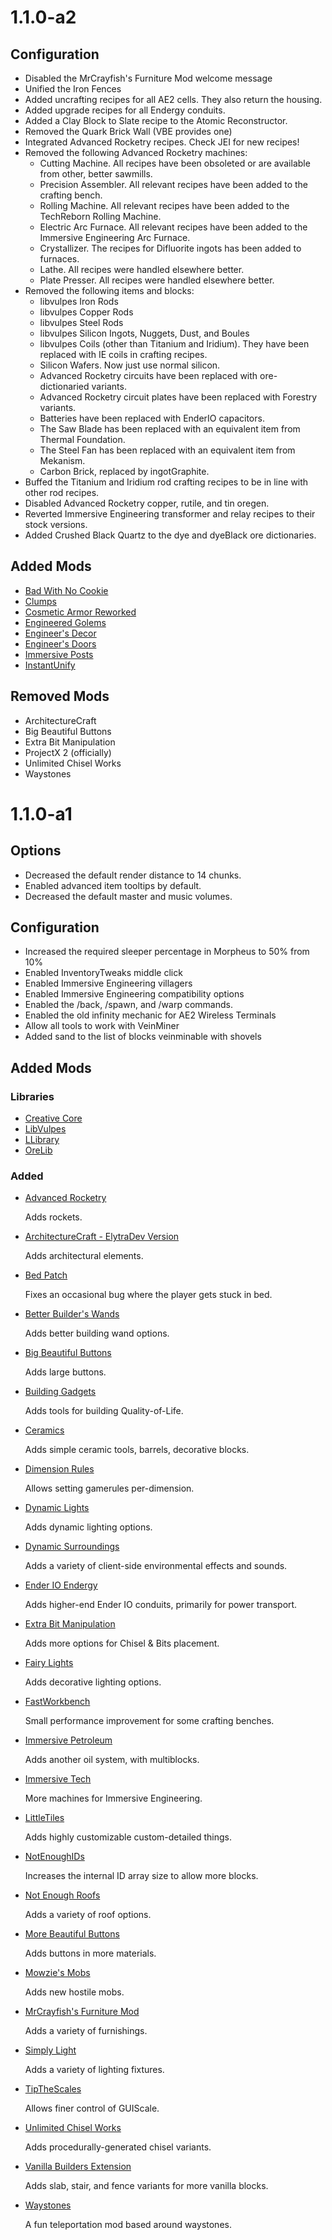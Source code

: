 # 1.1.0-a2
## Configuration
- Disabled the MrCrayfish's Furniture Mod welcome message
- Unified the Iron Fences
- Added uncrafting recipes for all AE2 cells. They also return the housing.
- Added upgrade recipes for all Endergy conduits.
- Added a Clay Block to Slate recipe to the Atomic Reconstructor.
- Removed the Quark Brick Wall (VBE provides one)
- Integrated Advanced Rocketry recipes. Check JEI for new recipes!
- Removed the following Advanced Rocketry machines:
    - Cutting Machine. All recipes have been obsoleted or are available from other, better sawmills.
    - Precision Assembler. All relevant recipes have been added to the crafting bench.
    - Rolling Machine. All relevant recipes have been added to the TechReborn Rolling Machine.
    - Electric Arc Furnace. All relevant recipes have been added to the Immersive Engineering Arc Furnace.
    - Crystallizer. The recipes for Difluorite ingots has been added to furnaces.
    - Lathe. All recipes were handled elsewhere better.
    - Plate Presser. All recipes were handled elsewhere better.
- Removed the following items and blocks:
    - libvulpes Iron Rods
    - libvulpes Copper Rods
    - libvulpes Steel Rods
    - libvulpes Silicon Ingots, Nuggets, Dust, and Boules
    - libvulpes Coils (other than Titanium and Iridium). They have been replaced with IE coils in crafting recipes.
    - Silicon Wafers. Now just use normal silicon.
    - Advanced Rocketry circuits have been replaced with ore-dictionaried variants.
    - Advanced Rocketry circuit plates have been replaced with Forestry variants.
    - Batteries have been replaced with EnderIO capacitors.
    - The Saw Blade has been replaced with an equivalent item from Thermal Foundation.
    - The Steel Fan has been replaced with an equivalent item from Mekanism.
    - Carbon Brick, replaced by ingotGraphite.
- Buffed the Titanium and Iridium rod crafting recipes to be in line with other rod recipes.
- Disabled Advanced Rocketry copper, rutile, and tin oregen.
- Reverted Immersive Engineering transformer and relay recipes to their stock versions.
- Added Crushed Black Quartz to the dye and dyeBlack ore dictionaries.

## Added Mods
- [Bad With No Cookie](https://minecraft.curseforge.com/mc-mods/261251)
- [Clumps](https://minecraft.curseforge.com/mc-mods/256717)
- [Cosmetic Armor Reworked](https://minecraft.curseforge.com/mc-mods/237307)
- [Engineered Golems](https://minecraft.curseforge.com/mc-mods/307407)
- [Engineer's Decor](https://minecraft.curseforge.com/mc-mods/313866)
- [Engineer's Doors](https://minecraft.curseforge.com/mc-mods/291126)
- [Immersive Posts](https://minecraft.curseforge.com/mc-mods/314645)
- [InstantUnify](https://minecraft.curseforge.com/mc-mods/277047)

## Removed Mods
- ArchitectureCraft
- Big Beautiful Buttons
- Extra Bit Manipulation
- ProjectX 2 (officially)
- Unlimited Chisel Works
- Waystones

# 1.1.0-a1
## Options
- Decreased the default render distance to 14 chunks.
- Enabled advanced item tooltips by default.
- Decreased the default master and music volumes.

## Configuration
- Increased the required sleeper percentage in Morpheus to 50% from 10%
- Enabled InventoryTweaks middle click
- Enabled Immersive Engineering villagers
- Enabled Immersive Engineering compatibility options
- Enabled the /back, /spawn, and /warp commands.
- Enabled the old infinity mechanic for AE2 Wireless Terminals
- Allow all tools to work with VeinMiner
- Added sand to the list of blocks veinminable with shovels

## Added Mods
### Libraries
- [Creative Core](https://minecraft.curseforge.com/mc-mods/257814)
- [LibVulpes](https://minecraft.curseforge.com/mc-mods/236541)
- [LLibrary](https://minecraft.curseforge.com/mc-mods/243298)
- [OreLib](https://minecraft.curseforge.com/mc-mods/307806)

### Added
- [Advanced Rocketry](https://minecraft.curseforge.com/mc-mods/236542)

  Adds rockets.
- [ArchitectureCraft - ElytraDev Version](https://minecraft.curseforge.com/mc-mods/277631)

  Adds architectural elements.
- [Bed Patch](https://minecraft.curseforge.com/mc-mods/282963)

  Fixes an occasional bug where the player gets stuck in bed.
- [Better Builder's Wands](https://minecraft.curseforge.com/mc-mods/238403)

  Adds better building wand options.
- [Big Beautiful Buttons](https://minecraft.curseforge.com/mc-mods/275547)

  Adds large buttons.
- [Building Gadgets](https://minecraft.curseforge.com/mc-mods/298187)

  Adds tools for building Quality-of-Life.
- [Ceramics](https://minecraft.curseforge.com/mc-mods/250617)

  Adds simple ceramic tools, barrels, decorative blocks.
- [Dimension Rules](https://minecraft.curseforge.com/mc-mods/242424)

  Allows setting gamerules per-dimension.
- [Dynamic Lights](https://minecraft.curseforge.com/mc-mods/227874)

  Adds dynamic lighting options.
- [Dynamic Surroundings](https://minecraft.curseforge.com/mc-mods/238891)

  Adds a variety of client-side environmental effects and sounds.
- [Ender IO Endergy](https://minecraft.curseforge.com/mc-mods/304346)

  Adds higher-end Ender IO conduits, primarily for power transport.
- [Extra Bit Manipulation](https://minecraft.curseforge.com/mc-mods/240959)

  Adds more options for Chisel & Bits placement.
- [Fairy Lights](https://minecraft.curseforge.com/projects/fairy-lights)

  Adds decorative lighting options.
- [FastWorkbench](https://minecraft.curseforge.com/mc-mods/288885)

  Small performance improvement for some crafting benches.
- [Immersive Petroleum](https://minecraft.curseforge.com/mc-mods/268250)

  Adds another oil system, with multiblocks.
- [Immersive Tech](https://minecraft.curseforge.com/mc-mods/274159)

  More machines for Immersive Engineering.
- [LittleTiles](https://minecraft.curseforge.com/mc-mods/257818)

  Adds highly customizable custom-detailed things.
- [NotEnoughIDs](https://minecraft.curseforge.com/mc-mods/235107)

  Increases the internal ID array size to allow more blocks.
- [Not Enough Roofs](https://minecraft.curseforge.com/mc-mods/290421)

  Adds a variety of roof options.
- [More Beautiful Buttons](https://minecraft.curseforge.com/mc-mods/272755)

  Adds buttons in more materials.
- [Mowzie's Mobs](https://minecraft.curseforge.com/mc-mods/250498)

  Adds new hostile mobs.
- [MrCrayfish's Furniture Mod](https://minecraft.curseforge.com/mc-mods/55438)

  Adds a variety of furnishings.
- [Simply Light](https://minecraft.curseforge.com/projects/simply-light)

  Adds a variety of lighting fixtures.
- [TipTheScales](https://minecraft.curseforge.com/mc-mods/282313)

  Allows finer control of GUIScale.
- [Unlimited Chisel Works](https://minecraft.curseforge.com/mc-mods/278493)

  Adds procedurally-generated chisel variants.
- [Vanilla Builders Extension](https://minecraft.curseforge.com/mc-mods/264480)

  Adds slab, stair, and fence variants for more vanilla blocks.
- [Waystones](https://minecraft.curseforge.com/mc-mods/245755)

  A fun teleportation mod based around waystones.
